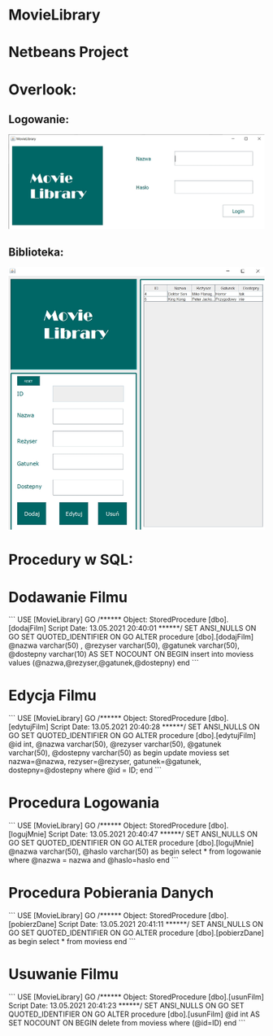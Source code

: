 # MovieLibrary

# Netbeans Project

<h1>Overlook:</h1>
<p> </p>
<h2>Logowanie:</h2>
<p> </p>
<div>
  <img src="movielibraary.jpg">
  </div>
  <p> </p>
  <h2>Biblioteka:</h2>
  <p> </p>
<div>
  <img src="moveiawf.jpg">
  </div>
 <p> </p>
<h1>Procedury w SQL:</h1>
<div>
  <h1> Dodawanie Filmu </h1>
```
USE [MovieLibrary]
GO
/****** Object:  StoredProcedure [dbo].[dodajFilm]    Script Date: 13.05.2021 20:40:01 ******/
SET ANSI_NULLS ON
GO
SET QUOTED_IDENTIFIER ON
GO
ALTER procedure [dbo].[dodajFilm]
@nazwa varchar(50) ,
@rezyser varchar(50),
@gatunek varchar(50),
@dostepny varchar(10)
AS
SET NOCOUNT ON
BEGIN
insert into moviess values 
(@nazwa,@rezyser,@gatunek,@dostepny) 
end
```  
<h1>Edycja Filmu</h1>
```
USE [MovieLibrary]
GO
/****** Object:  StoredProcedure [dbo].[edytujFilm]    Script Date: 13.05.2021 20:40:28 ******/
SET ANSI_NULLS ON
GO
SET QUOTED_IDENTIFIER ON
GO
ALTER procedure [dbo].[edytujFilm]
@id int,
@nazwa varchar(50),
@rezyser varchar(50),
@gatunek varchar(50),
@dostepny varchar(50)
as 
begin 
update moviess 
set nazwa=@nazwa, rezyser=@rezyser, gatunek=@gatunek, dostepny=@dostepny
where @id = ID;
end
```
<h1>Procedura Logowania</h1>
```
USE [MovieLibrary]
GO
/****** Object:  StoredProcedure [dbo].[logujMnie]    Script Date: 13.05.2021 20:40:47 ******/
SET ANSI_NULLS ON
GO
SET QUOTED_IDENTIFIER ON
GO
ALTER procedure [dbo].[logujMnie]
@nazwa varchar(50),
@haslo varchar(50)
as
begin
select * from logowanie where @nazwa = nazwa and @haslo=haslo
end
```
<h1>Procedura Pobierania Danych</h1>
```
USE [MovieLibrary]
GO
/****** Object:  StoredProcedure [dbo].[pobierzDane]    Script Date: 13.05.2021 20:41:11 ******/
SET ANSI_NULLS ON
GO
SET QUOTED_IDENTIFIER ON
GO
ALTER procedure [dbo].[pobierzDane]
as
begin
select * from moviess
end
```
<h1>Usuwanie Filmu</h1>
```
USE [MovieLibrary]
GO
/****** Object:  StoredProcedure [dbo].[usunFilm]    Script Date: 13.05.2021 20:41:23 ******/
SET ANSI_NULLS ON
GO
SET QUOTED_IDENTIFIER ON
GO
ALTER procedure [dbo].[usunFilm]
@id int
AS
SET NOCOUNT ON
BEGIN
delete from moviess where
(@id=ID) 
end
```
    </div>

